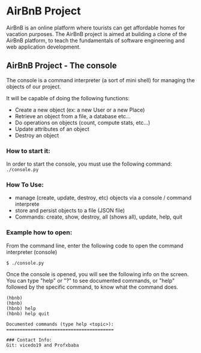 # AirBnB Project

AirBnB is an online platform where tourists can get affordable homes for vacation purposes. The AirBnB project is aimed at building a clone of the AirBnB platform, to teach the fundamentals of software engineering and web application development.

## AirBnB Project - The console

The console is a command interpreter (a sort of mini shell) for managing the objects of our project.

It will be capable of doing the following functions:

- Create a new object (ex: a new User or a new Place)
- Retrieve an object from a file, a database etc…
- Do operations on objects (count, compute stats, etc…)
- Update attributes of an object
- Destroy an object

###  How to start it:
In order to start the console, you must use the following command:
```./console.py```

### How To Use:

- manage (create, update, destroy, etc) objects via a console / command interprete
- store and persist objects to a file (JSON file)
- Commands: create, show, destroy, all (shows all), update, help, quit

### Example how to open:

From the command line, enter the following code to open the command interpreter (console)
```
$ ./console.py
```

Once the console is opened, you will see the following info on the screen.
You can type "help" or "?" to see documented commands, or "help" followed by the specific command, to know what the command does.

```
(hbnb) 
(hbnb) 
(hbnb) help
(hbnb) help quit

Documented commands (type help <topic>):
========================================

### Contact Info:
Git: vicedo19 and Profxbaba
